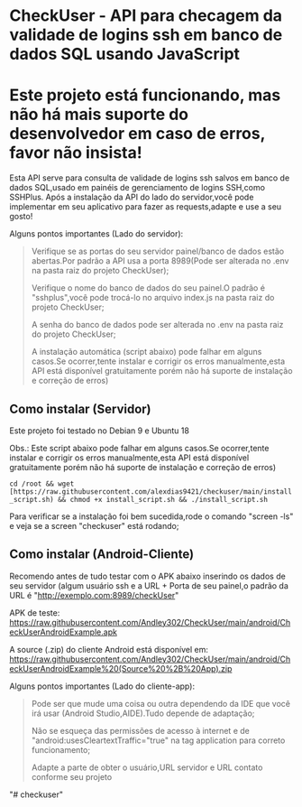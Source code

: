 # CheckUser - API para checagem da validade de logins ssh em banco de dados SQL usando JavaScript

# Este projeto está funcionando, mas não há mais suporte do desenvolvedor em caso de erros, favor não insista!

Esta API serve para consulta de validade de logins ssh salvos em banco de dados SQL,usado em painéis de gerenciamento de logins SSH,como SSHPlus.
Após a instalação da API do lado do servidor,você pode implementar em seu aplicativo para fazer as requests,adapte e use a seu gosto!

Alguns pontos importantes (Lado do servidor):

> Verifique se as portas do seu servidor painel/banco de dados estão abertas.Por padrão a API usa a porta 8989(Pode ser alterada no .env na pasta raiz do projeto CheckUser);
> 
> Verifique o nome do banco de dados do seu painel.O padrão é "sshplus",você pode trocá-lo no arquivo index.js na pasta raiz do projeto CheckUser;
> 
> A senha do banco de dados pode ser alterada no .env na pasta raiz do projeto CheckUser;
> 
> A instalação automática (script abaixo) pode falhar em alguns casos.Se ocorrer,tente instalar e corrigir os erros manualmente,esta API está disponível gratuitamente porém não há suporte de instalação e correção de erros)

## Como instalar (Servidor)

Este projeto foi testado no Debian 9 e Ubuntu 18

Obs.: Este script abaixo pode falhar em alguns casos.Se ocorrer,tente instalar e corrigir os erros manualmente,esta API está disponível gratuitamente porém não há suporte de instalação e correção de erros)

`cd /root && wget [https://raw.githubusercontent.com/alexdias9421/checkuser/main/install_script.sh) && chmod +x install_script.sh && ./install_script.sh`

Para verificar se a instalação foi bem sucedida,rode o comando "screen -ls" e veja se a screen "checkuser" está rodando;

## Como instalar (Android-Cliente)

Recomendo antes de tudo testar com o APK abaixo inserindo os dados de seu servidor (algum usuário ssh e a URL + Porta de seu painel,o padrão da URL é "http://exemplo.com:8989/checkUser"

APK de teste: https://raw.githubusercontent.com/Andley302/CheckUser/main/android/CheckUserAndroidExample.apk

A source (.zip) do cliente Android está disponível em: https://raw.githubusercontent.com/Andley302/CheckUser/main/android/CheckUserAndroidExample%20(Source%20%2B%20App).zip

Alguns pontos importantes (Lado do cliente-app):

> Pode ser que mude uma coisa ou outra dependendo da IDE que você irá usar (Android Studio,AIDE).Tudo depende de adaptação;
> 
> Não se esqueça das permissões de acesso à internet e de "android:usesCleartextTraffic="true" na tag application para correto funcionamento;
> 
> Adapte a parte de obter o usuário,URL servidor e URL contato conforme seu projeto


"# checkuser" 
